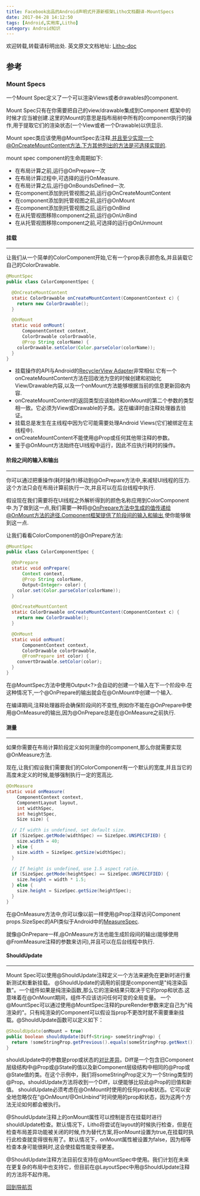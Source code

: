 ```yaml
---
title: Facebook出品的Android声明式开源新框架Litho文档翻译-MountSpecs
date: 2017-04-28 14:12:50
tags: [Android,实用库,Litho]
category: Android知识
---
```


欢迎转载,转载请标明出处.
英文原文文档地址: [Litho-doc](http://fblitho.com/docs/mount-specs)
## 参考
### Mount Specs

</p>
</p>

一个Mount Spec定义了一个可以渲染Views或者drawables的component.

Mount Spec只有在你需要把自己的view/drawable集成到Component 框架中的时候才应当被创建.这里的Mount的意思是指布局树中所有的component执行的操作,用于提取它们的渲染状态(一个View或者一个Drawable)以供显示.

Mount spec类应该使用@MountSpec去注释,并且至少实现一个@OnCreateMountContent方法.下方其他列出的方法是可选择实现的.

mount spec component的生命周期如下:
- 在布局计算之前,运行@OnPrepare一次
- 在布局计算过程中,可选择的运行OnMeasure.
- 在布局计算之后,运行@OnBoundsDefined一次.
- 在component添加到托管视图之前,运行@OnCreateMountContent
- 在component添加到托管视图之前,运行@OnMount
- 在component添加到托管视图之后,运行@OnBind
- 在从托管视图移除component之前,运行@OnUnBind
- 在从托管视图移除component之前,可选择的运行@OnUnmount

</p>
</p>

#### 挂载
---
让我们从一个简单的ColorComponent开始,它有一个prop表示颜色名,并且装载它自己的ColorDrawable.
``` java
@MountSpec
public class ColorComponentSpec {

  @OnCreateMountContent
  static ColorDrawable onCreateMountContent(ComponentContext c) {
    return new ColorDrawable();
  }

  @OnMount
  static void onMount(
      ComponentContext context,
      ColorDrawable colorDrawable,
      @Prop String colorName) {
    colorDrawable.setColor(Color.parseColor(colorName));
  }
}
```
- 挂载操作的API与Android的[RecyclerView Adapter](https://developer.android.com/reference/android/support/v7/widget/RecyclerView.Adapter.html)非常相似.它有一个onCreateMountContent方法在回收池为空的时候创建和初始化View/Drawable内容,以及一个onMount方法能够根据当前的信息更新回收内容.
- onCreateMountContent的返回类型应该始终和onMount的第二个参数的类型相一致。它必须为View或Drawable的子类。这在编译时由注释处理器去验证。
- 挂载总是发生在主线程中因为它可能需要处理Android Views(它们被绑定在主线程中).
- onCreateMountContent不能使用@Prop或任何其他带注释的参数。
- 鉴于@OnMount方法始终在UI线程中运行，因此不应执行耗时的操作。

</p>
</p>

#### 阶段之间的输入和输出
---
你可以通过把重操作(耗时操作)移动到@OnPrepare方法中,来减轻UI线程的压力.这个方法只会在布局计算前执行一次,并且可以在后台线程中执行.

假设现在我们需要将在UI线程之外解析得到的颜色名称应用到ColorComponent中.为了做到这一点,我们需要一种将@OnPrepare方法中生成的值传递给@OnMount方法的途径.Component框架提供了阶段间的输入和输出,使你能够做到这一点.

让我们看看ColorComponent的@OnPrepare方法:
``` java
@MountSpec
public class ColorComponentSpec {

  @OnPrepare
  static void onPrepare(
      Context context,
      @Prop String colorName,
      Output<Integer> color) {
    color.set(Color.parseColor(colorName));
  }

  @OnCreateMountContent
  static ColorDrawable onCreateMountContent(ComponentContext c) {
    return new ColorDrawable();
  }

  @OnMount
  static void onMount(
      ComponentContext context,
      ColorDrawable colorDrawable,
      @FromPrepare int color) {
    convertDrawable.setColor(color);
  }
}
```
在@MountSpec方法中使用Output<?>会自动的创建一个输入在下一个阶段中.在这种情况下,一个@OnPrepare的输出就会在@OnMount中创建一个输入.

在编译期间,注释处理器将会确保阶段间的不变性,例如你不能在@OnPrepare中使用@OnMeasure的输出,因为@OnPrepare总是在@OnMeasure之前执行.

</p>
</p>

#### 测量
---
如果你需要在布局计算阶段定义如何测量你的component,那么你就需要实现@OnMeasure方法.

现在,让我们假设我们需要我们的ColorComponent有一个默认的宽度,并且当它的高度未定义的时候,能够强制执行一定的宽高比.
``` java
@OnMeasure
static void onMeasure(
    ComponentContext context,
    ComponentLayout layout,
    int widthSpec,
    int heightSpec,
    Size size) {

  // If width is undefined, set default size.
  if (SizeSpec.getMode(widthSpec) == SizeSpec.UNSPECIFIED) {
    size.width = 40;
  } else {
    size.width = SizeSpec.getSize(widthSpec);
  }

  // If height is undefined, use 1.5 aspect ratio.
  if (SizeSpec.getMode(heightSpec) == SizeSpec.UNSPECIFIED) {
    size.height = width * 1.5;
  } else {
    size.height = SizeSpec.getSize(heightSpec);
  }
}
```
在@OnMeasure方法中,你可以像以前一样使用@Prop注释访问Component props.SizeSpec的API类似于Android中的[MeasureSpec](https://developer.android.com/reference/android/view/View.MeasureSpec.html).

就像@OnPrepare一样,@OnMeasure方法也能生成阶段间的输出(能够使用@FromMeasure注释的参数来访问),并且可以在后台线程中执行.

</p>
</p>

#### ShouldUpdate
---
Mount Spec可以使用@ShouldUpdate注释定义一个方法来避免在更新时进行重新测试和重新挂载。
@ShouldUpdate的调用的前提是component是"纯渲染函数"。一个组件如果是纯渲染函数,那么它的渲染结果只取决于它的prop和状态.这意味着在@OnMount期间，组件不应该访问任何可变的全局变量。
一个@MountSpec可以通过使用@MountSpec注释的pureRender参数来定自己为"纯渲染的"。只有纯渲染的Component可以假设当prop不更改时就不需要重新挂载。@ShouldUpdate函数可以定义如下：

``` java
@ShouldUpdate(onMount = true)
public boolean shouldUpdate(Diff<String> someStringProp) {
  return !someStringProp.getPrevious().equals(someStringProp.getNext());
}
```

shouldUpdate中的参数是prop或状态的[对比差异](http://fblitho.com/javadoc/com/facebook/litho/Diff)。Diff是一个包含旧Component层级结构中@Prop或@State的值以及新Component层级结构中相同的@Prop或@State值的类。在这个示例中，我们将someStringProp定义为一个String类型的@Prop。shouldUpdate方法将收到一个Diff<String>，以便能够比较此@Prop的旧值和新值。
shouldUpdate必须考虑在@OnMount时使用的任何prop和状态。它可以安全地忽略仅在“@OnMount/@OnUnbind”时间使用的prop和状态，因为这两个方法无论如何都会被执行。

@ShouldUpdate注释上的onMount属性可以控制是否在挂载时进行shouldUpdate检查。默认情况下，Litho将尝试在layout的时候执行检查，但是在检查布局差异功能被关闭的时候,作为替代方案,将onMount设置为true,在挂载时执行此检查就变得很有用了。默认情况下，onMount属性被设置为false，因为相等检查本身可能很耗时,这会使挂载性能变得更差。

@ShouldUpdate注释方法目前仅支持在@MountSpec中使用。我们计划在未来在更复杂的布局中也支持它，但目前在@LayoutSpec中用@ShouldUpdate注释的方法将不起作用。

</p>
</p>
</p>
</p>

[回到导航页](https://shikieiki.github.io/2017/05/04/Facebook%E5%87%BA%E5%93%81%E7%9A%84Android%E5%A3%B0%E6%98%8E%E5%BC%8F%E5%BC%80%E6%BA%90%E6%96%B0%E6%A1%86%E6%9E%B6Litho%E6%96%87%E6%A1%A3%E7%BF%BB%E8%AF%91-%E6%80%BB%E8%A7%88%E5%92%8C%E5%AF%BC%E8%88%AA/)

</p>
</p>
</p>
</p>